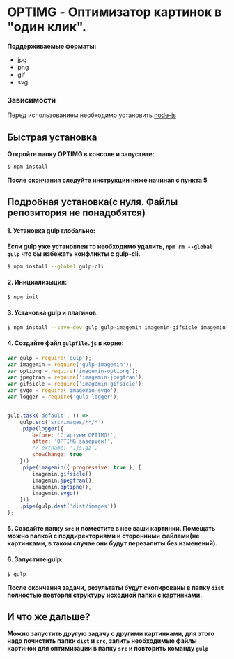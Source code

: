 # OPTIMG - Оптимизатор картинок в "один клик".

__Поддерживаемые форматы:__
+ jpg
+ png
+ gif
+ svg

### Зависимости
Перед использованием необходимо установить [node-js](http://nodejs.org/)

## Быстрая установка

__Откройте папку OPTIMG в консоле и запустите:__
```sh
$ npm install
```
__После окончания следуйте инструкции ниже начиная с пункта 5__

## Подробная установка(с нуля. Файлы репозитория не понадобятся)

#### 1. Установка gulp глобально:

__Если gulp уже установлен то необходимо удалить, `npm rm --global gulp`
что бы избежать конфликты с gulp-cli.__

```sh
$ npm install --global gulp-cli
```

#### 2. Инициализыция:

```sh
$ npm init
```

#### 3. Установка gulp и плагинов.
```sh
$ npm install --save-dev gulp gulp-imagemin imagemin-gifsicle imagemin-jpegtran imagemin-optipng imagemin-svgo gulp-logger
```

#### 4. Создайте файл `gulpfile.js` в корне:

```js
var gulp = require('gulp');
var imagemin = require('gulp-imagemin');
var optipng = require('imagemin-optipng');
var jpegtran = require('imagemin-jpegtran');
var gifsicle = require('imagemin-gifsicle');
var svgo = require('imagemin-svgo');
var logger = require('gulp-logger');


gulp.task('default', () =>
    gulp.src('src/images/**/*')
    .pipe(logger({
        before: 'Стартуем OPTIMG!',
        after: 'OPTIMG завершен!',
        // extname: '.js.gz',
        showChange: true
    }))
    .pipe(imagemin({ progressive: true }, [
        imagemin.gifsicle(),
        imagemin.jpegtran(),
        imagemin.optipng(),
        imagemin.svgo()
    ]))
    .pipe(gulp.dest('dist/images'))
);
```
#### 5. Создайте папку `src`  и поместите в нее ваши картинки. Помещать можно папкой с поддиректориями и сторонними файлами(не картинками, в таком случае они будут перезалиты без изменений).

#### 6. Запустите gulp:

```sh
$ gulp
```

__После окончания задачи, результаты будут скопированы в папку `dist` полностью повторяя структуру исходной папки с картинками.__

## И что же дальше?

__Можно запустить другую задачу с другими картинками, для этого надо почистить папки `dist` и `src`, залить необходимые файлы картинок для оптимизации в папку `src` и повторить команду `gulp`__
